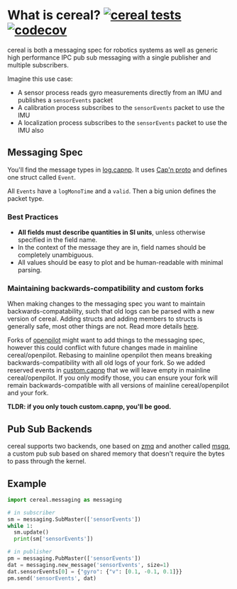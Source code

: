 # What is cereal? [![cereal tests](https://github.com/commaai/cereal/workflows/tests/badge.svg?event=push)](https://github.com/commaai/cereal/actions) [![codecov](https://codecov.io/gh/commaai/cereal/branch/master/graph/badge.svg)](https://codecov.io/gh/commaai/cereal)

cereal is both a messaging spec for robotics systems as well as generic high performance IPC pub sub messaging with a single publisher and multiple subscribers.

Imagine this use case:
* A sensor process reads gyro measurements directly from an IMU and publishes a `sensorEvents` packet
* A calibration process subscribes to the `sensorEvents` packet to use the IMU
* A localization process subscribes to the `sensorEvents` packet to use the IMU also


## Messaging Spec

You'll find the message types in [log.capnp](log.capnp). It uses [Cap'n proto](https://capnproto.org/capnp-tool.html) and defines one struct called `Event`.

All `Events` have a `logMonoTime` and a `valid`. Then a big union defines the packet type.

### Best Practices

- **All fields must describe quantities in SI units**, unless otherwise specified in the field name.
- In the context of the message they are in, field names should be completely unambiguous.
- All values should be easy to plot and be human-readable with minimal parsing.

### Maintaining backwards-compatibility and custom forks

When making changes to the messaging spec you want to maintain backwards-compatability, such that old logs can
be parsed with a new version of cereal. Adding structs and adding members to structs is generally safe, most other
things are not. Read more details [here](https://capnproto.org/language.html).

Forks of [openpilot](https://github.com/commaai/openpilot) might want to add things to the messaging
spec, however this could conflict with future changes made in mainline cereal/openpilot. Rebasing to mainline openpilot
then means breaking backwards-compatibility with all old logs of your fork. So we added reserved events in
[custom.capnp](custom.capnp) that we will leave empty in mainline cereal/openpilot. If you only modify those, you can ensure your
fork will remain backwards-compatible with all versions of mainline cereal/openpilot and your fork.

**TLDR: if you only touch custom.capnp, you'll be good.**

## Pub Sub Backends

cereal supports two backends, one based on [zmq](https://zeromq.org/) and another called [msgq](messaging/msgq.cc), a custom pub sub based on shared memory that doesn't require the bytes to pass through the kernel.

Example
---
```python
import cereal.messaging as messaging

# in subscriber
sm = messaging.SubMaster(['sensorEvents'])
while 1:
  sm.update()
  print(sm['sensorEvents'])

```

```python
# in publisher
pm = messaging.PubMaster(['sensorEvents'])
dat = messaging.new_message('sensorEvents', size=1)
dat.sensorEvents[0] = {"gyro": {"v": [0.1, -0.1, 0.1]}}
pm.send('sensorEvents', dat)
```
